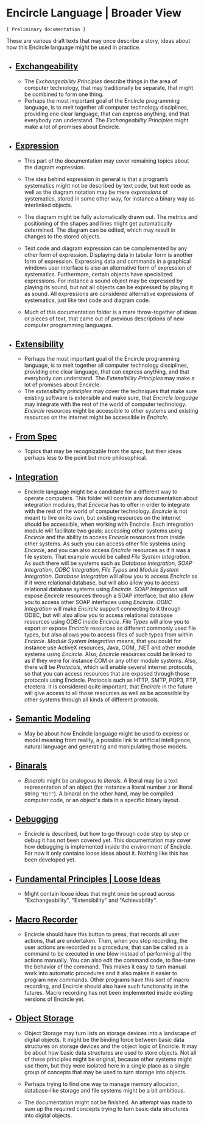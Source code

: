 ﻿Encircle Language | Broader View
================================

`[ Preliminary documentation ]`

These are various draft texts that may once describe a story, ideas about how this Encircle language might be used in practice.

- ## [Exchangeability](exchangeability)

    - The *Exchangeability Principles* describe things in the area of computer technology, that may traditionally be separate, that might be combined to form one thing.
    - Perhaps the most important goal of the Encircle programming language, is to melt together all computer technology disciplines, providing one clear language, that can express anything, and that everybody can understand. The *Exchangeability Principles* might make a lot of promises about Encircle.

- ## [Expression](expression)

    - This part of the documentation may cover remaining topics about the diagram expression.  
     
    - The idea behind expression in general is that a program’s systematics might not be described by text code, but text code as well as the diagram notation may be mere *expressions* of systematics, stored in some other way, for instance a binary way as interlinked objects.
    
    - The diagram might be fully automatically drawn out. The metrics and positioning of the shapes and lines might get automatically determined. The diagram can be edited, which may result in changes to the stored objects.

    - Text code and diagram expression can be complemented by any other form of expression. Displaying data in tabular form is another form of expression. Expressing data and commands in a graphical windows user interface is also an alternative form of expression of systematics. Furthermore, certain objects have specialized expressions. For instance a sound object may be expressed by playing its sound, but not all objects can be expressed by playing it as sound. All expressions are considered alternative expressions of systematics, just like text code and diagram code.
    
    - Much of this documentation folder is a mere throw-together of ideas or pieces of text, that came out of previous descriptions of new computer programming languages.  

- ## [Extensibility](extensibility)
 
    - Perhaps the most important goal of the Encircle programming language, is to melt together all computer technology disciplines, providing one clear language, that can express anything, and that everybody can understand. The *Extensibility Principles* may make a lot of promises about Encircle.
    - The *extensibility principles* may cover the techniques that make sure existing software is extensible and make sure, that *Encircle language* may integrate with the rest of the world of computer technology. *Encircle* resources might be accessible to other systems and existing resources on the internet might be accessible in *Encircle*.

- ## [From Spec](from-spec)

    - Topics that may be recognizable from the *spec*, but then ideas perhaps less to the point but more philosophical.

- ## [Integration](integration)

    - Encircle language might be a candidate for a different way to operate computers. This folder will contain any documentation about integration modules, that *Encircle* has to offer in order to integrate with the rest of the world of computer technology. *Encircle* is not meant to live on its own, but existing resources on the internet should be accessible, when working with Encircle. Each integration module will facilitate two goals: accessing other systems using *Encircle* and the ability to access *Encircle* resources from inside other systems. As such you can access other file systems using *Encircle*, and you can also access *Encircle* resources as if it was a file system. That example would be called *File System Integration*. As such there will be systems such as *Database Integration*, *SOAP Integration*, *ODBC Integration*, *File Types* and *Module System Integration*. *Database Integration* will allow you to access *Encircle* as if it were relational database, but will also allow you to access relational database systems using *Encircle*. *SOAP Integration* will expose *Encircle* resources through a SOAP interface, but also allow you to access other SOAP interfaces using *Encircle*. *ODBC Integration* will make *Encircle* support connecting to it through ODBC, but will also allow you to access relational database resources using ODBC inside *Encircle*. *File Types* will allow you to export or expose *Encircle* resources as different commonly used file types, but also allows you to access files of such types from within *Encircle*. *Module System Integration* means, that you could for instance use ActiveX resources, Java, COM, .NET and other module systems using *Encircle*. Also, *Encircle* resources could be linked to as if they were for instance COM or any other module systems. Also, there will be *Protocols*, which will enable several internet protocols, so that you can access resources that are exposed through those protocols using Encircle. Protocols such as HTTP, SMTP, POP3, FTP, etcetera. It is considered quite important, that *Encircle* in the future will give access to all those resources as well as be accessible by other systems through all kinds of different protocols.

- ## [Semantic Modeling](semantic-modeling)

    - May be about how Encircle language might be used to express or model meaning from reality, a possible link to artificial intelligence, natural language and generating and manipulating those models.

- ## [Binarals](binarals.md)

    - *Binarals* might be analogous to *literals*. A literal may be a text representation of an object (for instance a literal number `3` or literal string `"Hi!"`). A binaral on the other hand, may be compiled computer code, or an object's data in a specific binary layout.

- ## [Debugging](debugging.md)

    - Encircle is described, but how to go through code step by step or debug it has not been covered yet. This documentation may cover how debugging is implemented inside the environment of Encircle. For now it only contains loose ideas about it. Nothing like this has been developed yet.

- ## [Fundamental Principles | Loose Ideas](fundamental-principles-loose-ideas.md)

    - Might contain loose ideas that might once be spread across "Exchangeability", "Extensibility" and "Achievability".

- ## [Macro Recorder](macro-recorder.md)

    - Encircle should have this button to press, that records all user actions, that are undertaken. Then, when you stop recording, the user actions are recorded as a procedure, that can be called as a command to be executed in one blow instead of performing all the actions manually. You can also edit the command code, to fine-tune the behavior of the command. This makes it easy to turn manual work into automatic procedures and it also makes it easier to program new commands. Other programs have this sort of macro recording, and Encircle should also have such functionality in the futures. Macro recording has not been implemented inside existing versions of Encircle yet.

- ## [Object Storage](object-storage.md)

    - Object Storage may turn lists on storage devices into a landscape of digital objects. It might be the binding force between basic data structures on storage devices and the object logic of Encircle. It may be about how basic data structures are used to store objects. Not all of these principles might be original, because other systems might use them, but they were isolated here in a single place as a single group of concepts that may be used to turn storage into objects.
    
    - Perhaps trying to find one way to manage memory allocation, database-like storage and file systems might be a bit ambitious.
     
    - The documentation might not be finished. An attempt was made to sum up the required concepts trying to turn basic data structures into digital objects.
